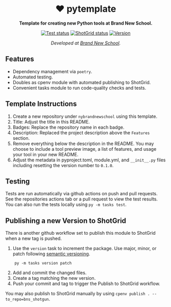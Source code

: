 <div align="center">
  
# ❤ pytemplate

**Template for creating new Python tools at Brand New School.**

[![Test status](https://github.com/nybrandnewschool/pytemplate/workflows/Test/badge.svg)](https://github.com/nybrandnewschool/pytemplate/actions)
[![ShotGrid status](https://github.com/nybrandnewschool/pytemplate/workflows/Publish%20to%20ShotGrid/badge.svg)](https://github.com/nybrandnewschool/pytemplate/actions)
[![Version](https://img.shields.io/github/v/tag/nybrandnewschool/pytemplate)](https://github.com/nybrandnewschool/pytemplate/releases)

*Developed at [Brand New School](https://brandnewschool.com).*

</div>

## Features
- Dependency management via `poetry`.
- Automated testing.
- Doubles as cpenv module with automated publishing to ShotGrid.
- Convenient tasks module to run code-quality checks and tests.

## Template Instructions
1. Create a new repository under `nybrandnewschool` using this template.
2. Title: Adjust the title in this README.
3. Badges: Replace the repository name in each badge.
4. Description: Replaced the project description above the `Features` section.
6. Remove everything below the description in the README. You may choose to include a tool preview image, a list of features, and usage your tool in your new README.
5. Adjust the metadata in pyproject.toml, module.yml, and `__init__.py` files including resetting the version number to `0.1.0`.

## Testing
Tests are run automatically via github actions on push and pull requests. See the repositories actions tab or a pull request to view the test results. You can also run the tests locally using `py -m tasks test`.

## Publishing a new Version to ShotGrid
There is another github workflow set to publish this module to ShotGrid when a new tag is pushed.

1. Use the `version` task to increment the package. Use major, minor, or patch following [semantic versioning](https://semver.org).
```
    py -m tasks version patch
```
2. Add and commit the changed files.
3. Create a tag matching the new version.
4. Push your commit and tag to trigger the Publish to ShotGrid workflow.

You may also publish to ShotGrid manually by using `cpenv publish . --to_repo=bns_shotgun`.
